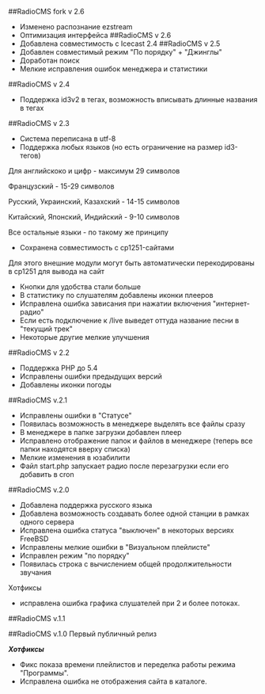 ##RadioCMS fork v 2.6
- Изменено распознание ezstream
- Оптимизация интерфейса
##RadioCMS v 2.6
- Добавлена совместимость с Icecast 2.4
##RadioCMS v 2.5
- Добавлен совместимый режим "По порядку" + "Джинглы"
- Доработан поиск
- Мелкие исправления ошибок менеджера и статистики

##RadioCMS v 2.4
- Поддержка id3v2 в тегах, возможность вписывать длинные названия в тегах

##RadioCMS v 2.3
- Система переписана в utf-8
- Поддержка любых языков (но есть ограничение на размер id3-тегов)

 Для английскоко и цифр - максимум 29 символов

 Французский - 15-29 символов

 Русский, Украинский, Казахский - 14-15 символов

 Китайский, Японский, Индийский - 9-10 символов

 Все остальные языки - по такому же принципу

- Сохранена совместимость с cp1251-сайтами

Для этого внешние модули могут быть автоматически перекодированы в cp1251 для вывода на сайт
- Кнопки для удобства стали больше
- В статистику по слушателям добавлены иконки плееров
- Исправлена ошибка зависания при нажатии включения "интернет-радио"
- Если есть подключение к /live выведет оттуда название песни в "текущий трек"
- Некоторые другие мелкие улучшения

##RadioCMS v 2.2
- Поддержка PHP до 5.4
- Исправлены ошибки предыдущих версий
- Добавлены иконки погоды

##RadioCMS v.2.1
- Исправлены ошибки в "Статусе"
- Появилась возможность в менеджере выделять все файлы сразу
- В менеджере в папке загрузки добавлен плеер
- Исправлено отображение папок и файлов в менеджере (теперь все папки находятся вверху списка)
- Мелкие изменения в юзабилити
- Файл start.php запускает радио после перезагрузки если его добавить в cron


##RadioCMS v.2.0
- Добавлена поддержка русского языка
- Добавлена возможность создавать более одной станции в рамках одного сервера
- Исправлена ошибка статуса "выключен" в некоторых версиях FreeBSD
- Исправлены мелкие ошибки в "Визуальном плейлисте"
- Исправлен режим "по порядку"
- Появилась строка с вычислением общей продолжительности звучания

Хотфиксы
- исправлена ошибка графика слушателей при 2 и более потоках.

##RadioCMS v.1.1


##RadioCMS v.1.0
Первый публичный релиз

**_Хотфиксы_**
- Фикс показа времени плейлистов и переделка работы режима "Программы".
- Исправлена ошибка не отображения сайта в каталоге.